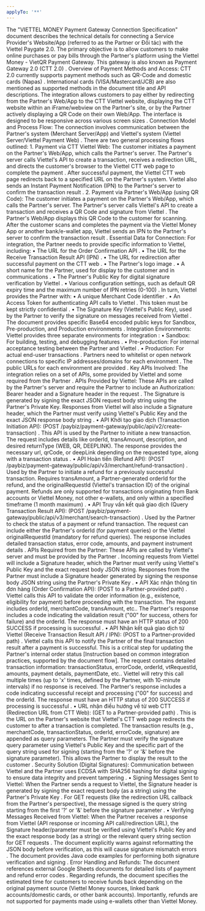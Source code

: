 ```yaml
---
applyTo: '**'
---
```

The "VIETTEL MONEY Payment Gateway Connection Specification" document describes the technical details for connecting a Service Provider's Website/App (referred to as the Partner or Đối tác) with the Viettel Paygate 2.0. The primary objective is to allow customers to make online purchases or pay bills through the Partner's platform using the Viettel Money - VietQR Payment Gateway. This gateway is also known as Payment Gateway 2.0 (CTT 2.0)
.
Overview of Payment Methods and Access:
CTT 2.0 currently supports payment methods such as QR-Code and domestic cards (Napas)
. International cards (VISA/Mastercard/JCB) are also mentioned as supported methods in the document title and API descriptions. The integration allows customers to pay either by redirecting from the Partner's Web/App to the CTT Viettel website, displaying the CTT website within an iFrame/webview on the Partner's site, or by the Partner actively displaying a QR Code on their own Web/App. The interface is designed to be responsive across various screen sizes
.
Connection Model and Process Flow:
The connection involves communication between the Partner's system (Merchant Server/App) and Viettel's system (Viettel Server/Viettel Payment Web)
. There are two general processing flows outlined:
1.
Payment via CTT Viettel Web: The customer initiates a payment on the Partner's Web/App, which calls the Partner's server. The Partner's server calls Viettel's API to create a transaction, receives a redirection URL, and directs the customer's browser to the Viettel CTT web page to complete the payment
. After successful payment, the Viettel CTT web page redirects back to a specified URL on the Partner's system. Viettel also sends an Instant Payment Notification (IPN) to the Partner's server to confirm the transaction result
.
2.
Payment via Partner's Web/App (using QR Code): The customer initiates a payment on the Partner's Web/App, which calls the Partner's server. The Partner's server calls Viettel's API to create a transaction and receives a QR Code and signature from Viettel
. The Partner's Web/App displays this QR Code to the customer for scanning. After the customer scans and completes the payment via the Viettel Money App or another bank/e-wallet app, Viettel sends an IPN to the Partner's server to confirm the transaction result
.
Essential Data for Connection:
For integration, the Partner needs to provide specific information to Viettel, including:
•
The URL for the Order Confirmation API
.
•
The URL for the Receive Transaction Result API (IPN)
.
•
The URL for redirection after successful payment on the CTT web
.
•
The Partner's logo image
.
•
A short name for the Partner, used for display to the customer and in communications
.
•
The Partner's Public Key for digital signature verification by Viettel
.
•
Various configuration settings, such as default QR expiry time and the maximum number of IPN retries (0-100)
.
In turn, Viettel provides the Partner with:
•
A unique Merchant Code identifier
.
•
An Access Token for authenticating API calls to Viettel
. This token must be kept strictly confidential
.
•
The Signature Key (Viettel's Public Key), used by the Partner to verify the signature on messages received from Viettel
. The document provides specific Base64 encoded public keys for Sandbox, Pre-production, and Production environments
.
Integration Environments:
Viettel provides three separate environments for integration
:
•
Sandbox: For building, testing, and debugging features
.
•
Pre-production: For internal acceptance testing between the Partner and Viettel
.
•
Production: For actual end-user transactions
.
Partners need to whitelist or open network connections to specific IP addresses/domains for each environment
. The public URLs for each environment are provided
.
Key APIs Involved:
The integration relies on a set of APIs, some provided by Viettel and some required from the Partner
.
APIs Provided by Viettel:
These APIs are called by the Partner's server and require the Partner to include an Authorization: Bearer <Access Token> header and a Signature header in the request
. The Signature is generated by signing the exact JSON request body string using the Partner's Private Key. Responses from Viettel will also include a Signature header, which the Partner must verify using Viettel's Public Key and the exact JSON response body string
.
•
API Khởi tạo giao dịch (Transaction Initiation API): (POST /paybiz/payment-gateway/public/api/v2/create-transaction)
. This API is used by the Partner to initiate a new transaction. The request includes details like orderId, transAmount, description, and desired returnType (WEB, QR, DEEPLINK). The response provides the necessary url, qrCode, or deepLink depending on the requested type, along with a transaction status
.
•
API Hoàn tiền (Refund API): (POST /paybiz/payment-gateway/public/api/v3/merchant/refund-transaction)
. Used by the Partner to initiate a refund for a previously successful transaction. Requires transAmount, a Partner-generated orderId for the refund, and the originalRequestId (Viettel's transaction ID) of the original payment. Refunds are only supported for transactions originating from Bank accounts or Viettel Money, not other e-wallets, and only within a specified timeframe (1 month maximum)
.
•
API Truy vấn kết quả giao dịch (Query Transaction Result API): (POST /paybiz/payment-gateway/public/api/v3/merchant/search-transaction)
. Used by the Partner to check the status of a payment or refund transaction. The request can include either the Partner's orderId (for payment queries) or the Viettel originalRequestId (mandatory for refund queries). The response includes detailed transaction status, error code, amounts, and payment instrument details
.
APIs Required from the Partner:
These APIs are called by Viettel's server and must be provided by the Partner
. Incoming requests from Viettel will include a Signature header, which the Partner must verify using Viettel's Public Key and the exact request body JSON string. Responses from the Partner must include a Signature header generated by signing the response body JSON string using the Partner's Private Key
.
•
API Xác nhận thông tin đơn hàng (Order Confirmation API): (POST to a Partner-provided path)
. Viettel calls this API to validate the order information (e.g., existence, eligibility for payment) before proceeding with the transaction. The request includes orderId, merchantCode, transAmount, etc.. The Partner's response includes a code indicating the validation result ("00" for success, others for failure) and the orderId. The response must have an HTTP status of 200 SUCCESS if processing is successful
.
•
API Nhận kết quả giao dịch từ Viettel (Receive Transaction Result API / IPN): (POST to a Partner-provided path)
. Viettel calls this API to notify the Partner of the final transaction result after a payment is successful. This is a critical step for updating the Partner's internal order status [Instruction based on common integration practices, supported by the document flow]. The request contains detailed transaction information: transactionStatus, errorCode, orderId, vtRequestId, amounts, payment details, paymentDate, etc.. Viettel will retry this call multiple times (up to 'x' times, defined by the Partner, with 10-minute intervals) if no response is received. The Partner's response includes a code indicating successful receipt and processing ("00" for success) and the orderId. The response must have an HTTP status of 200 SUCCESS if processing is successful
.
•
URL nhận điều hướng về từ web CTT (Redirection URL from CTT Web): (GET to a Partner-provided path)
. This is the URL on the Partner's website that Viettel's CTT web page redirects the customer to after a transaction is completed. The transaction results (e.g., merchantCode, transactionStatus, orderId, errorCode, signature) are appended as query parameters. The Partner must verify the signature query parameter using Viettel's Public Key and the specific part of the query string used for signing (starting from the '?' or '&' before the signature parameter). This allows the Partner to display the result to the customer
.
Security Solution (Digital Signatures):
Communication between Viettel and the Partner uses ECDSA with SHA256 hashing for digital signing to ensure data integrity and prevent tampering
.
•
Signing Messages Sent to Viettel: When the Partner sends a request to Viettel, the Signature header is generated by signing the exact request body (as a string) using the Partner's Private Key
. For GET requests (like the redirection URL callback from the Partner's perspective), the message signed is the query string starting from the first '?' or '&' before the signature parameter
.
•
Verifying Messages Received from Viettel: When the Partner receives a response from Viettel (API response or incoming API call/redirection URL), the Signature header/parameter must be verified using Viettel's Public Key and the exact response body (as a string) or the relevant query string section for GET requests
. The document explicitly warns against reformatting the JSON body before verification, as this will cause signature mismatch errors
.
The document provides Java code examples for performing both signature verification
 and signing
.
Error Handling and Refunds:
The document references external Google Sheets documents for detailed lists of payment and refund error codes
. Regarding refunds, the document specifies the estimated time for customers to receive funds back depending on the original payment source (Viettel Money sources, linked bank accounts/domestic cards, or other bank accounts). Importantly, refunds are not supported for payments made using e-wallets other than Viettel Money.